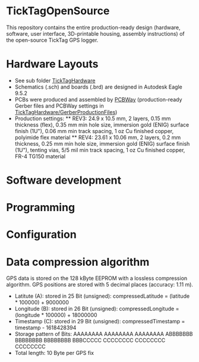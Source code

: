 # TickTagOpenSource
 
This repository contains the entire production-ready design (hardware, software, user interface, 3D-printable housing, assembly instructions) of the open-source TickTag GPS logger.

# Hardware Layouts
* See sub folder [TickTagHardware](TickTagHardware)
* Schematics (.sch) and boards (.brd) are designed in Autodesk Eagle 9.5.2
* PCBs were produced and assembled by [PCBWay](https://www.pcbway.com) (production-ready Gerber files and PCBWay settings in [TickTagHardware/GerberProductionFiles](TickTagHardware/GerberProductionFiles))
* Production settings:
** REV3: 24.9 x 10.5 mm, 2 layers, 0.15 mm thickness (flex), 0.35 mm min hole size, immersion gold (ENIG) surface finish (1U"), 0.06 mm min track spacing, 1 oz Cu finished copper, polyimide flex material
** REV4: 23.61 x 10.06 mm, 2 layers, 0.2 mm thickness, 0.25 mm min hole size, immersion gold (ENIG) surface finish (1U"), tenting vias, 5/5 mil min track spacing, 1 oz Cu finished copper, FR-4 TG150 material

# Software development

# Programming

# Configuration
 
# Data compression algorithm

GPS data is stored on the 128 kByte EEPROM with a lossless compression algorithm. GPS positions are stored with 5 decimal places (accuracy: 1.11 m).

* Latitute (A): stored in 25 Bit (unsigned): compressedLatitude = (latitude * 100000) + 9000000
* Longitude (B): stored in 26 Bit (unsigned): compressedLongitude = (longitude * 100000) + 18000000
* Timestamp (C): stored in 29 Bit  (unsigned): compressedTimestamp = timestamp - 1618428394
* Storage pattern of Bits: AAAAAAAA AAAAAAAA AAAAAAAA ABBBBBBB BBBBBBBB BBBBBBBB BBBCCCCC CCCCCCCC CCCCCCCC CCCCCCCC
* Total length: 10 Byte per GPS fix
